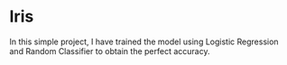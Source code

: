 # Iris
In this simple project, I have trained the model using Logistic Regression and Random Classifier to obtain the perfect accuracy. 
